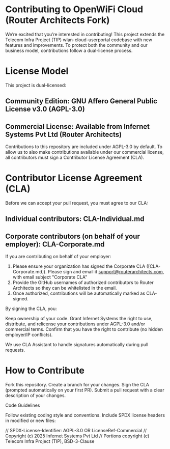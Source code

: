 # Contributing to OpenWiFi Cloud (Router Architects Fork)

We’re excited that you’re interested in contributing! This project extends the Telecom Infra Project (TIP) wlan-cloud-userportal codebase with new features and improvements. 
To protect both the community and our business model, contributions follow a dual-license process.

# License Model

This project is dual-licensed:

## Community Edition: GNU Affero General Public License v3.0 (AGPL-3.0)
## Commercial License: Available from Infernet Systems Pvt Ltd (Router Architects)

Contributions to this repository are included under AGPL-3.0 by default.
To allow us to also make contributions available under our commercial license, all contributors must sign a Contributor License Agreement (CLA).

# Contributor License Agreement (CLA)

Before we can accept your pull request, you must agree to our CLA:

## Individual contributors: CLA-Individual.md

## Corporate contributors (on behalf of your employer): CLA-Corporate.md
If you are contributing on behalf of your employer:
1. Please ensure your organization has signed the Corporate CLA ([CLA-Corporate.md]). Please sign and email it support@routerarchitects.com, with email subject "Corporate CLA"
2. Provide the GitHub usernames of authorized contributors to Router Architects so they can be whitelisted in the email.
3. Once authorized, contributions will be automatically marked as CLA-signed.

By signing the CLA, you:

Keep ownership of your code.
Grant Infernet Systems the right to use, distribute, and relicense your contributions under AGPL-3.0 and/or commercial terms.
Confirm that you have the right to contribute (no hidden employer/IP conflicts).

We use CLA Assistant to handle signatures automatically during pull requests.

# How to Contribute

Fork this repository.
Create a branch for your changes.
Sign the CLA (prompted automatically on your first PR).
Submit a pull request with a clear description of your changes.

Code Guidelines

Follow existing coding style and conventions.
Include SPDX license headers in modified or new files:

// SPDX-License-Identifier: AGPL-3.0 OR LicenseRef-Commercial
// Copyright (c) 2025 Infernet Systems Pvt Ltd
// Portions copyright (c) Telecom Infra Project (TIP), BSD-3-Clause
